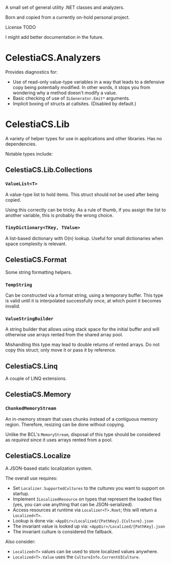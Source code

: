 ﻿A small set of general utility .NET classes and analyzers.

Born and copied from a currently on-hold personal project.

License TODO

I might add better documentation in the future.

# CelestiaCS.Analyzers

Provides diagnostics for:

- Use of read-only value-type variables in a way that leads to a defensive copy being potentially modified. In other words, it stops you from wondering why a method doesn't modify a value.
- Basic checking of use of `ILGenerator.Emit*` arguments.
- Implicit boxing of structs at callsites. (Disabled by default.)

# CelestiaCS.Lib

A variety of helper types for use in applications and other libraries. Has no dependencies.

Notable types include:

## CelestiaCS.Lib.Collections

### `ValueList<T>`

A value-type list to hold items. This struct should not be used after being copied.

Using this correctly can be tricky. As a rule of thumb, if you assign the list to another variable, this is probably the wrong choice.

### `TinyDictionary<TKey, TValue>`

A list-based dictionary with O(n) lookup. Useful for small dictionaries when space complexity is relevant.

## CelestiaCS.Format

Some string formatting helpers.

### `TempString`

Can be constructed via a format string, using a temporary buffer. This type is valid until it is interpolated successfully once, at which point it becomes invalid.

### `ValueStringBuilder`

A string builder that allows using stack space for the initial buffer and will otherwise use arrays rented from the shared array pool.

Mishandling this type may lead to double returns of rented arrays. Do not copy this struct; only move it or pass it by reference.

## CelestiaCS.Linq

A couple of LINQ extensions.

## CelestiaCS.Memory

### `ChunkedMemoryStream`

An in-memory stream that uses chunks instead of a contiguous memory region.
Therefore, resizing can be done without copying.

Unlike the BCL's `MemoryStream`, disposal of this type should be considered as *required* since it uses arrays rented from a pool.

## CelestiaCS.Localize

A JSON-based static localization system.

The overall use requires:

- Set `Localizer.SupportedCultures` to the cultures you want to support on startup.
- Implement `ILocalizedResource` on types that represent the loaded files (yes, you can use anything that can be JSON-serialized).
- Access resources at runtime via `Localizer<T>.Root`; this will return a `Localized<T>`.
- Lookup is done via: `<AppDir>/Localized/{PathKey}.{Culture}.json`
- The invariant value is looked up via: `<AppDir>/Localized/{PathKey}.json`
- The invariant culture is considered the fallback.

Also consider:

- `Localized<T>` values can be used to store localized values anywhere.
- `Localized<T>.Value` uses the `CultureInfo.CurrentUICulture`.
